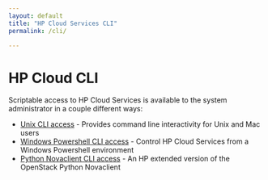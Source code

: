```yaml
---
layout: default
title: "HP Cloud Services CLI"
permalink: /cli/

---
```

# HP Cloud CLI

Scriptable access to HP Cloud Services is available to the system administrator in a couple different ways:

* [Unix CLI access](/cli/unix) - Provides command line interactivity for Unix and Mac users
* [Windows Powershell CLI access](/cli/windows) - Control HP Cloud Services from a Windows Powershell environment
* [Python Novaclient CLI access](/cli/nova) - An HP extended version of the OpenStack Python Novaclient
<!-- * [Euca2ools](http://open.eucalyptus.com/wiki/Euca2oolsGuide) - Is a popular open source CLI that can be configured to work with HP Cloud Services -->
